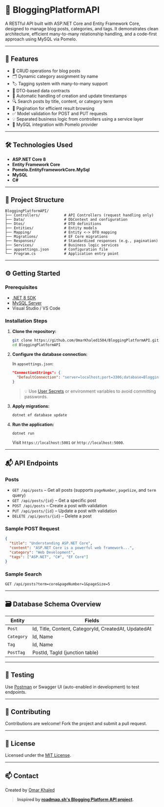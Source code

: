 # 📝 BloggingPlatformAPI

A RESTful API built with ASP.NET Core and Entity Framework Core, designed to manage blog posts, categories, and tags. It demonstrates clean architecture, efficient many-to-many relationship handling, and a code-first approach using MySQL via Pomelo.


---

## 🚀 Features

- 🧾 CRUD operations for blog posts
- 🗂 Dynamic category assignment by name
- 🏷 Tagging system with many-to-many support
- 🧼 DTO-based data contracts
- 📅 Automatic handling of creation and update timestamps
- 🔍 Search posts by title, content, or category term
- 📄 Pagination for efficient result browsing
- ✅ Model validation for POST and PUT requests
- 💡 Separated business logic from controllers using a service layer
- 🐬 MySQL integration with Pomelo provider

---

## 🛠️ Technologies Used

- **ASP.NET Core 8**
- **Entity Framework Core**
- **Pomelo.EntityFrameworkCore.MySql**
- **MySQL**
- **C#**

---

## 📁 Project Structure

```
BloggingPlatformAPI/
├── Controllers/           # API Controllers (request handling only)
├── Data/                  # DbContext and configuration
├── Dtos/                  # DTO definitions
├── Entities/              # Entity models
├── Mapping/               # Entity <-> DTO mapping
├── Migrations/            # EF Core migrations
├── Responses/             # Standardized responses (e.g., pagination)
├── Services/              # Business logic services
├── appsettings.json       # Configuration file
└── Program.cs             # Application entry point
```

---

## ⚙️ Getting Started

### Prerequisites

- [.NET 8 SDK](https://dotnet.microsoft.com/download)
- [MySQL Server](https://dev.mysql.com/downloads/mysql/)
- Visual Studio / VS Code

### Installation Steps

1. **Clone the repository:**

   ```bash
   git clone https://github.com/OmarKhaled1504/BloggingPlatformAPI.git
   cd BloggingPlatformAPI
   ```

2. **Configure the database connection:**

   In `appsettings.json`:

   ```json
   "ConnectionStrings": {
     "DefaultConnection": "server=localhost;port=3306;database=BloggingPlatform;user=root;password=yourpassword;"
   }
   ```

   > 💡 Use [User Secrets](https://learn.microsoft.com/en-us/aspnet/core/security/app-secrets) or environment variables to avoid committing passwords.

3. **Apply migrations:**

   ```bash
   dotnet ef database update
   ```

4. **Run the application:**

   ```bash
   dotnet run
   ```

   Visit `https://localhost:5001` or `http://localhost:5000`.

---

## 📬 API Endpoints

### Posts

- `GET /api/posts` – Get all posts (supports `pageNumber`, `pageSize`, and `term` query)
- `GET /api/posts/{id}` – Get a specific post
- `POST /api/posts` – Create a post with validation
- `PUT /api/posts/{id}` – Update a post with validation
- `DELETE /api/posts/{id}` – Delete a post

### Sample POST Request

```json
{
  "title": "Understanding ASP.NET Core",
  "content": "ASP.NET Core is a powerful web framework...",
  "category": "Web Development",
  "tags": ["ASP.NET", "C#", "EF Core"]
}
```

### Sample Search

```
GET /api/posts?term=core&pageNumber=1&pageSize=5
```

---

## 🗃️ Database Schema Overview

| Entity     | Fields |
|------------|--------|
| `Post`     | Id, Title, Content, CategoryId, CreatedAt, UpdatedAt |
| `Category` | Id, Name |
| `Tag`      | Id, Name |
| `PostTag`  | PostId, TagId (junction table) |

---

## 🧪 Testing

Use [Postman](https://www.postman.com/) or Swagger UI (auto-enabled in development) to test endpoints.

---

## 🤝 Contributing

Contributions are welcome! Fork the project and submit a pull request.

---

## 📄 License

Licensed under the [MIT License](LICENSE).

---

## 📫 Contact

Created by [Omar Khaled](https://github.com/OmarKhaled1504)
> **Inspired by [roadmap.sh's Blogging Platform API project](https://roadmap.sh/projects/blogging-platform-api).**
